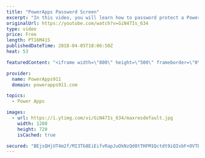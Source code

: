 ```yaml
---
title: "PowerApps Password Screen"
excerpt: "In this video, you will learn how to password protect a PowerApps screen and to make it more fun you will also learn how to send them to timeout if they try unsuccessfully more than 3 times. Lots of fun.   Video on conditional formatting and PopUps https://www.youtube.com/watch?v=IvapIsBbM-U  Video on"
originalUrl: https://youtube.com/watch?v=GiN47Is_634
type: video
price: Free
length: PT16M41S
publishedDateTime: 2018-04-05T18:06:50Z
heat: 53

featuredContent: "<iframe width=\"800\" height=\"500\" frameborder=\"0\" src=\"https://www.youtube.com/embed/GiN47Is_634\" allow=\"accelerometer; autoplay; encrypted-media; gyroscope; picture-in-picture\" allowfullscreen></iframe>"

provider:
  name: PowerApps911
  domain: powerapps911.com

topics:
  - Power Apps

images:
  - url: https://i.ytimg.com/vi/GiN47Is_634/maxresdefault.jpg
    width: 1280
    height: 720
    isCached: true

secured: "BEjsQHjUT4m2f/MI3Tb8EiEifvRapJuOkNzQd8tTHFM1Qctdt9iQIvbF+OVTB/aH2aQwoIAkO1klV3X9RDzev4DgeN4haH0NVLisxwqb0tK6eOClI/P2cGddO7EW/QSG7q16Hb7TIpZyZ59kCwurbjdMGPg5YoAJuLoMEwyGcsijRVJL/SIRSuAsqlJtIdPMzHGP5wPH9sc6DPUZ5mnPb6AvsC9D9BI/evXVFTAW/SfqeNlUqxv5DNmoAgDTC0NvFesOp9i2gc3fu5OLpkNajK1xt8uNPvgLcYUTw7tMHY4iR4cjcoIFLFGqIsKaRRpla4WEgo9RpCDrUXvKP7rCckOU1hhnLZrXDy3YYhbO6RDsJ6xGS4Ut5/YL7rvR66pSkcwQ+wuoDtlLRAqVsamxfKMIaiG/55fFGQpL0sGe9As=;9ISRSVpawywxxW4uIZmMlg=="
---
```


